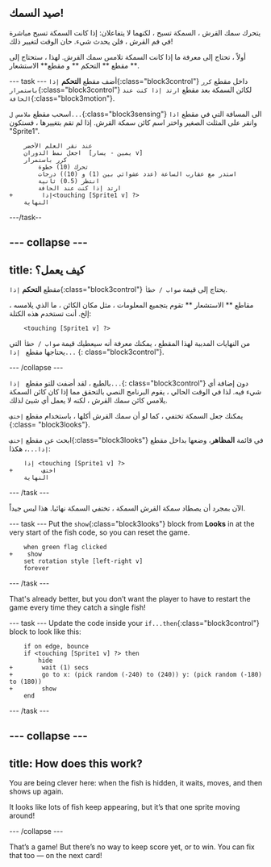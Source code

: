 ## صيد السمك!

يتحرك سمك القرش ، السمكة تسبح ، لكنهما لا يتفاعلان: إذا كانت السمكة تسبح مباشرة في فم القرش ، فلن يحدث شيء. حان الوقت لتغيير ذلك!

أولاً ، تحتاج إلى معرفة ما إذا كانت السمكة تلامس سمك القرش. لهذا ، ستحتاج إلى مقطع ** التحكم ** و مقطع** الاستشعار **.

\--- task \--- أضف مقطع **التحكم** `إذا`{:class="block3control"} داخل مقطع `كرر باستمرار`{:class="block3control"} لكائن السمكة بعد مقطع `ارتد إذا كنت عند الحافة`{:class="block3motion"}.

اسحب مقطع `ملامس ل...`{:class="block3sensing"} الى المسافة التي في مقطع `اذا` وانقر على المثلث الصغير واختر اسم كائن سمكة القرش. إذا لم تقم بتغييرها ، فستكون "Sprite1".

```blocks3
    عند نقر العلم الأخضر 
    اجعل نمط الدوران  [يمين - يسار v]
    كرر باستمرار
        تحرك (10) خطوة
        استدر مع عقارب الساعة (عدد عشوائي بين (1) و (10)) درجات
        انتظر (0.5) ثانية
        ارتد إذا كنت عند الحافة
+        إذا<touching [Sprite1 v] ?>
    النهاية
```

\---/task--

## \--- collapse \---

## title: كيف يعمل؟

مقطع **التحكم** `إذا`{:class="block3control"} يحتاج إلى قيمة `صواب / خطأ`.

مقاطع ** الاستشعار ** تقوم بتجميع المعلومات ، مثل مكان الكائن ، ما الذي يلامسه ، إلخ. أنت تستخدم هذه الكتلة:

```blocks3
    <touching [Sprite1 v] ?>
```

من النهايات المدببة لهذا المقطع ، يمكنك معرفة أنه سيعطيك قيمة ` صواب / خطأ ` التي يحتاجها مقطع ` إذا...` {: class="block3control"}.

\--- /collapse \---

بالطبع ، لقد أضفت للتو مقطع ` إذا...`{: class="block3control"} دون إضافة أي شيء فيه. لذا في الوقت الحالي ، يقوم البرنامج النصي بالتحقق مما إذا كان كائن السمكة يلامس كائن سمك القرش ، لكنه لا يعمل أي شيئ لذلك.

يمكنك جعل السمكة تختفي ، كما لو أن سمك القرش أكلها ، باستخدام مقطع `إختفِ` {:class= "block3looks"}.

ابحث عن مقطع `إختفِ`{:class="block3looks"} في قائمة **المظاهر**، وضعها بداخل مقطع `إذا...`، هكذا:

```blocks3
    إذا <touching [Sprite1 v] ?>
+        اختفِ
    النهاية
```

\--- /task \---

الآن بمجرد أن يصطاد سمكة القرش السمكة ، تختفي السمكة نهائيا. هذا ليس جيداً.

\--- task \--- Put the `show`{:class="block3looks"} block from **Looks** in at the very start of the fish code, so you can reset the game.

```blocks3
    when green flag clicked
+    show
    set rotation style [left-right v]
    forever
```

\--- /task \---

That's already better, but you don’t want the player to have to restart the game every time they catch a single fish!

\--- task \--- Update the code inside your `if...then`{:class="block3control"} block to look like this:

```blocks3
    if on edge, bounce
    if <touching [Sprite1 v] ?> then
        hide
+        wait (1) secs
+        go to x: (pick random (-240) to (240)) y: (pick random (-180) to (180))
+        show
    end
```

\--- /task \---

## \--- collapse \---

## title: How does this work?

You are being clever here: when the fish is hidden, it waits, moves, and then shows up again.

It looks like lots of fish keep appearing, but it’s that one sprite moving around!

\--- /collapse \---

That’s a game! But there’s no way to keep score yet, or to win. You can fix that too — on the next card!
